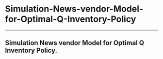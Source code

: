 # Simulation-News-vendor-Model-for-Optimal-Q-Inventory-Policy
-----------------------------------------------------------------------
Simulation News vendor Model for Optimal Q Inventory Policy.
-----------------------------------------------------------------------
